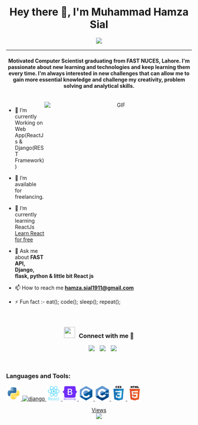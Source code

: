 <h1 align="center">Hey there 👋, I'm Muhammad Hamza Sial</h1>
<p align="center">
  <a href="https://github.com/DenverCoder1/readme-typing-svg"><img src="https://readme-typing-svg.herokuapp.com?lines=Computer+Science+Student;Full+Stack+Web+Developer;FASTAPI%20|%20Django%20|%20AI%20|%20Enthusiast%20;Always%20learning%20new%20things&center=true&width=500&height=50"></a>
</p>
<hr/>
<h4 align="center">Motivated Computer Scientist graduating from FAST NUCES, Lahore. I'm passionate about new learning and technologies and keep learning them
every time. I'm always interested in new challenges that can allow me to gain more essential knowledge and challenge my creativity, problem solving
and analytical skills.</h4>
<br/>
<!-- <p align="left"> <img src="https://komarev.com/ghpvc/?username=100rabhcsmc&label=Profile%20views&color=0e75b6&style=flat" alt="100rabhcsmc" /> </p> -->

<!-- <p align="left"> <a href="https://twitter.com/100rabhcsmc" target="blank"><img src="https://img.shields.io/twitter/follow/100rabhcsmc?logo=twitter&style=for-the-badge" alt="100rabhcsmc" /></a> </p> -->

<a target="_blank" align="center">
  <img align="right" top="500" height="450" width="400" alt="GIF" src="https://raw.githubusercontent.com/Adam-pw/Adam-pw/main/animation_500_kxa883sd.gif">
</a>

<!-- - 🔭 I’m currently working in <a href="https://phoenix.tech/griffyn/" target="blank">Griffyn Robotech Private Limited</a> -->

- 🌱 I’m currently Working on Web App(ReactJs & Django(REST Framework))

- 🤝 I’m available for freelancing.

- 🌱 I’m currently learning ReactJs <a href="https://scrimba.com/learn/learnreact/" target="blank">Learn React for free</a>

<!-- - 📝 I regularly write articles on [https://dev.to/100rabhcsmc](https://dev.to/100rabhcsmc) -->

- 💬 Ask me about **FAST API, Django, flask, python & little bit React js**

- 📫 How to reach me **hamza.sial1911@gmail.com**
- ⚡ Fun fact :- eat(); code(); sleep(); repeat();

<!-- - 📄 Know about my experiences <a href="https://github.com/100rabhcsmc/Me.io/blob/master/01SaurabhChavanReactNativeResume.pdf" target="blank">Resume</a> -->
<br/>
<h3 align="center" > <img src="https://media.giphy.com/media/iY8CRBdQXODJSCERIr/giphy.gif" width="30" height="30" style="margin-right: 10px;">Connect with me 🤝 </h3>

<p align="center">

 <div align="center"  class="icons-social" style="margin-left: 10px;">
        <a style="margin-left: 10px;"  target="_blank" href="https://www.linkedin.com/in/hamzasial1911/">
			<img src="https://img.icons8.com/doodle/40/000000/linkedin--v2.png"></a>
        <a style="margin-left: 10px;" target="_blank" href="https://github.com/hamzasial1911">
		<img src="https://img.icons8.com/doodle/40/000000/github--v1.png"></a>
<!-- 		<a style="margin-left: 10px;" target="_blank" href="https://stackoverflow.com/users/12053852/saurabh-chavan?tab=profile"> -->
<!-- 				<img src="https://img.icons8.com/external-tal-revivo-color-tal-revivo/40/000000/external-stack-overflow-is-a-question-and-answer-site-for-professional-logo-color-tal-revivo.png"></a> -->
<!-- 	   <a style="margin-left: 10px;" target="_blank" href="https://dev.to/100rabhcsmc"> -->
<!-- 					<img src="https://img.icons8.com/external-sketchy-juicy-fish/0.6x/external-blog-online-services-sketchy-sketchy-juicy-fish.png"></a> -->
        <a style="margin-left: 10px;" target="_blank" href="https://www.instagram.com/hamza.sial1911/">
			<img src="https://img.icons8.com/doodle/40/000000/instagram-new--v2.png"></a>
<!-- 		<a style="margin-left: 10px;" target="_blank" href="https://twitter.com/100rabhcsmc"> -->
<!-- 			<img src="https://img.icons8.com/doodle/1x/twitter-squared--v2.png" ></a> -->
<!-- 		<a style="margin-left: 10px;" target="_blank" href="https://www.youtube.com/channel/UC-ZdNkKNHC6KguDqNFKO2Nw?view_as=subscriber"> -->
<!-- 				<img src="https://img.icons8.com/doodle/1x/youtube--v2.png" ></a> -->
<!-- 		<a style="margin-left: 5px;" target="_blank" href="https://github.com/100rabhcsmc/Me.io/blob/master/01SaurabhChavanReactNativeResume.pdf"> -->
<!-- 					<img src="https://img.icons8.com/plasticine/0.5x/resume.png" ></a> -->
      </div>

</p>

<br>

<h3 align="left">Languages and Tools:</h3>
<p align="left"> 
      </a> <a href="https://www.python.org" target="_blank" rel="noreferrer"> 
	<img src="https://raw.githubusercontent.com/devicons/devicon/master/icons/python/python-original.svg" alt="python"
      width="40" height="40" /> 
	 </a> <a href="https://www.djangoproject.com/" target="_blank" rel="noreferrer"> 
	<img src="https://static.djangoproject.com/img/logos/django-logo-negative.svg" alt="django"
      width="40" height="40" /> 
</a> <a href="https://reactjs.org/" target="_blank" rel="noreferrer"> 
      <img src="https://raw.githubusercontent.com/devicons/devicon/master/icons/react/react-original-wordmark.svg"alt="react"  width="40" height="40" />
</a> <a href="https://getbootstrap.com" target="_blank" rel="noreferrer">
    <img src="https://raw.githubusercontent.com/devicons/devicon/master/icons/bootstrap/bootstrap-plain-wordmark.svg"
      alt="bootstrap" width="40" height="40" /> </a> <a href="https://www.cprogramming.com/" target="_blank"
    rel="noreferrer"> <img src="https://raw.githubusercontent.com/devicons/devicon/master/icons/c/c-original.svg"
      alt="c" width="40" height="40" /> </a> <a href="https://www.w3schools.com/cpp/" target="_blank" rel="noreferrer">
    <img src="https://raw.githubusercontent.com/devicons/devicon/master/icons/cplusplus/cplusplus-original.svg"
      alt="cplusplus" width="40" height="40" /> </a> <a href="https://www.w3schools.com/css/" target="_blank"
    rel="noreferrer"> <img
      src="https://raw.githubusercontent.com/devicons/devicon/master/icons/css3/css3-original-wordmark.svg" alt="css3"
      width="40" height="40" /> </a> <a href="https://www.w3.org/html/" target="_blank" rel="noreferrer"> <img
      src="https://raw.githubusercontent.com/devicons/devicon/master/icons/html5/html5-original-wordmark.svg"
      alt="html5" width="40" height="40" /> 
</p>

<p align="center"> 
  Views<br>
  <img src="https://profile-counter.glitch.me/hamzasial1911/count.svg" />
</p>
